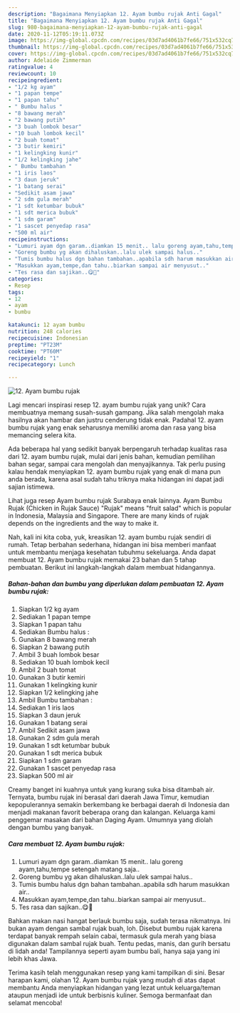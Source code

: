 ```yaml
---
description: "Bagaimana Menyiapkan 12. Ayam bumbu rujak Anti Gagal"
title: "Bagaimana Menyiapkan 12. Ayam bumbu rujak Anti Gagal"
slug: 980-bagaimana-menyiapkan-12-ayam-bumbu-rujak-anti-gagal
date: 2020-11-12T05:19:11.073Z
image: https://img-global.cpcdn.com/recipes/03d7ad4061b7fe66/751x532cq70/12-ayam-bumbu-rujak-foto-resep-utama.jpg
thumbnail: https://img-global.cpcdn.com/recipes/03d7ad4061b7fe66/751x532cq70/12-ayam-bumbu-rujak-foto-resep-utama.jpg
cover: https://img-global.cpcdn.com/recipes/03d7ad4061b7fe66/751x532cq70/12-ayam-bumbu-rujak-foto-resep-utama.jpg
author: Adelaide Zimmerman
ratingvalue: 4
reviewcount: 10
recipeingredient:
- "1/2 kg ayam"
- "1 papan tempe"
- "1 papan tahu"
- " Bumbu halus "
- "8 bawang merah"
- "2 bawang putih"
- "3 buah lombok besar"
- "10 buah lombok kecil"
- "2 buah tomat"
- "3 butir kemiri"
- "1 kelingking kunir"
- "1/2 kelingking jahe"
- " Bumbu tambahan "
- "1 iris laos"
- "3 daun jeruk"
- "1 batang serai"
- "Sedikit asam jawa"
- "2 sdm gula merah"
- "1 sdt ketumbar bubuk"
- "1 sdt merica bubuk"
- "1 sdm garam"
- "1 sascet penyedap rasa"
- "500 ml air"
recipeinstructions:
- "Lumuri ayam dgn garam..diamkan 15 menit.. lalu goreng ayam,tahu,tempe setengah matang saja.."
- "Goreng bumbu yg akan dihaluskan..lalu ulek sampai halus.."
- "Tumis bumbu halus dgn bahan tambahan..apabila sdh harum masukkan air.."
- "Masukkan ayam,tempe,dan tahu..biarkan sampai air menyusut.."
- "Tes rasa dan sajikan..😋🥰"
categories:
- Resep
tags:
- 12
- ayam
- bumbu

katakunci: 12 ayam bumbu 
nutrition: 248 calories
recipecuisine: Indonesian
preptime: "PT23M"
cooktime: "PT60M"
recipeyield: "1"
recipecategory: Lunch

---
```



![12. Ayam bumbu rujak](https://img-global.cpcdn.com/recipes/03d7ad4061b7fe66/751x532cq70/12-ayam-bumbu-rujak-foto-resep-utama.jpg)

Lagi mencari inspirasi resep 12. ayam bumbu rujak yang unik? Cara membuatnya memang susah-susah gampang. Jika salah mengolah maka hasilnya akan hambar dan justru cenderung tidak enak. Padahal 12. ayam bumbu rujak yang enak seharusnya memiliki aroma dan rasa yang bisa memancing selera kita.

Ada beberapa hal yang sedikit banyak berpengaruh terhadap kualitas rasa dari 12. ayam bumbu rujak, mulai dari jenis bahan, kemudian pemilihan bahan segar, sampai cara mengolah dan menyajikannya. Tak perlu pusing kalau hendak menyiapkan 12. ayam bumbu rujak yang enak di mana pun anda berada, karena asal sudah tahu triknya maka hidangan ini dapat jadi sajian istimewa.

Lihat juga resep Ayam bumbu rujak Surabaya enak lainnya. Ayam Bumbu Rujak (Chicken in Rujak Sauce) &#34;Rujak&#34; means &#34;fruit salad&#34; which is popular in Indonesia, Malaysia and Singapore. There are many kinds of rujak depends on the ingredients and the way to make it.


Nah, kali ini kita coba, yuk, kreasikan 12. ayam bumbu rujak sendiri di rumah. Tetap berbahan sederhana, hidangan ini bisa memberi manfaat untuk membantu menjaga kesehatan tubuhmu sekeluarga. Anda dapat membuat 12. Ayam bumbu rujak memakai 23 bahan dan 5 tahap pembuatan. Berikut ini langkah-langkah dalam membuat hidangannya.

<!--inarticleads1-->

##### Bahan-bahan dan bumbu yang diperlukan dalam pembuatan 12. Ayam bumbu rujak:

1. Siapkan 1/2 kg ayam
1. Sediakan 1 papan tempe
1. Siapkan 1 papan tahu
1. Sediakan  Bumbu halus :
1. Gunakan 8 bawang merah
1. Siapkan 2 bawang putih
1. Ambil 3 buah lombok besar
1. Sediakan 10 buah lombok kecil
1. Ambil 2 buah tomat
1. Gunakan 3 butir kemiri
1. Gunakan 1 kelingking kunir
1. Siapkan 1/2 kelingking jahe
1. Ambil  Bumbu tambahan :
1. Sediakan 1 iris laos
1. Siapkan 3 daun jeruk
1. Gunakan 1 batang serai
1. Ambil Sedikit asam jawa
1. Gunakan 2 sdm gula merah
1. Gunakan 1 sdt ketumbar bubuk
1. Gunakan 1 sdt merica bubuk
1. Siapkan 1 sdm garam
1. Gunakan 1 sascet penyedap rasa
1. Siapkan 500 ml air


Creamy banget ini kuahnya untuk yang kurang suka bisa ditambah air. Ternyata, bumbu rujak ini berasal dari daerah Jawa Timur, kemudian kepopulerannya semakin berkembang ke berbagai daerah di Indonesia dan menjadi makanan favorit beberapa orang dan kalangan. Keluarga kami penggemar masakan dari bahan Daging Ayam. Umumnya yang diolah dengan bumbu yang banyak. 

<!--inarticleads2-->

##### Cara membuat 12. Ayam bumbu rujak:

1. Lumuri ayam dgn garam..diamkan 15 menit.. lalu goreng ayam,tahu,tempe setengah matang saja..
1. Goreng bumbu yg akan dihaluskan..lalu ulek sampai halus..
1. Tumis bumbu halus dgn bahan tambahan..apabila sdh harum masukkan air..
1. Masukkan ayam,tempe,dan tahu..biarkan sampai air menyusut..
1. Tes rasa dan sajikan..😋🥰


Bahkan makan nasi hangat berlauk bumbu saja, sudah terasa nikmatnya. Ini bukan ayam dengan sambal rujak buah, loh. Disebut bumbu rujak karena terdapat banyak rempah selain cabai, termasuk gula merah yang biasa digunakan dalam sambal rujak buah. Tentu pedas, manis, dan gurih bersatu di lidah anda! Tampilannya seperti ayam bumbu bali, hanya saja yang ini lebih khas Jawa. 

Terima kasih telah menggunakan resep yang kami tampilkan di sini. Besar harapan kami, olahan 12. Ayam bumbu rujak yang mudah di atas dapat membantu Anda menyiapkan hidangan yang lezat untuk keluarga/teman ataupun menjadi ide untuk berbisnis kuliner. Semoga bermanfaat dan selamat mencoba!
